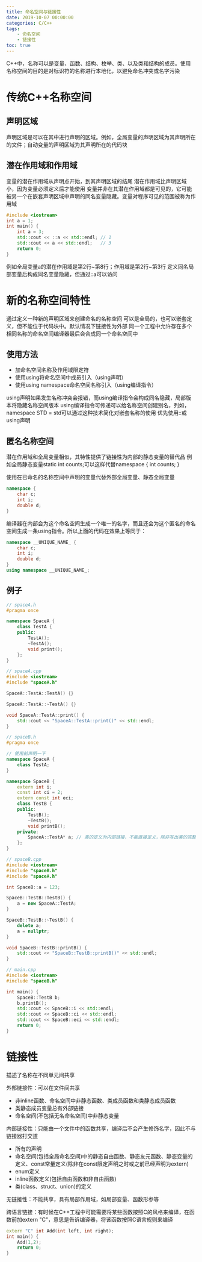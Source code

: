 ```yaml
---
title: 命名空间与链接性
date: 2019-10-07 00:00:00
categories: C/C++
tags: 
    - 命名空间
    - 链接性
toc: true
---
```


C++中，名称可以是变量、函数、结构、枚举、类、以及类和结构的成员。使用名称空间的目的是对标识符的名称进行本地化，以避免命名冲突或名字污染

# 传统C++名称空间

## 声明区域

声明区域是可以在其中进行声明的区域。例如，全局变量的声明区域为其声明所在的文件；自动变量的声明区域为其声明所在的代码块

## 潜在作用域和作用域

变量的潜在作用域从声明点开始，到其声明区域的结尾
潜在作用域比声明区域小，因为变量必须定义后才能使用
变量并非在其潜在作用域都是可见的，它可能被另一个在嵌套声明区域中声明的同名变量隐藏。变量对程序可见的范围被称为作用域

```cpp
#include <iostream>
int a = 1;
int main() {
    int a = 3;
    std::cout << ::a << std::endl; // 1
    std::cout << a << std::endl;   // 3
    return 0;
}
```

例如全局变量a的潜在作用域是第2行\~第8行；作用域是第2行\~第3行
定义同名局部变量后构成同名变量隐藏，但通过::a可以访问

# 新的名称空间特性

通过定义一种新的声明区域来创建命名的名称空间
可以是全局的，也可以嵌套定义，但不能位于代码块中。默认情况下链接性为外部
同一个工程中允许存在多个相同名称的命名空间编译器最后会合成同一个命名空间中

## 使用方法

- 加命名空间名称及作用域限定符
- 使用using将命名空间中成员引入（using声明）
- 使用using namespace命名空间名称引入（using编译指令）

using声明如果发生名称冲突会报错，而using编译指令会构成同名隐藏，局部版本将隐藏名称空间版本
using编译指令可传递可以给名称空间创建别名，列如，namespace STD = std可以通过这种技术简化对嵌套名称的使用
优先使用::或using声明

## 匿名名称空间

潜在作用域和全局变量相似，其特性提供了链接性为内部的静态变量的替代品
例如全局静态变量static int counts;可以这样代替namespace { int counts; }

使用在已命名的名称空间中声明的变量代替外部全局变量、静态全局变量

```cpp
namespace {
    char c;
    int i;
    double d;
}
```

编译器在内部会为这个命名空间生成一个唯一的名字，而且还会为这个匿名的命名空间生成一条using指令。所以上面的代码在效果上等同于：

```cpp
namespace __UNIQUE_NAME_ {
    char c;
    int i;
    double d;
}
using namespace __UNIQUE_NAME_;
```

## 例子

```cpp
// spaceA.h
#pragma once

namespace SpaceA {
    class TestA {
    public:
        TestA();
        ~TestA();
        void print();
    };
}

// spaceA.cpp
#include <iostream>
#include "spaceA.h"

SpaceA::TestA::TestA() {}

SpaceA::TestA::~TestA() {}

void SpaceA::TestA::print() {
    std::cout << "SpaceA::TestA::print()" << std::endl;
}

// spaceB.h
#pragma once

// 使用前声明一下
namespace SpaceA {
    class TestA;
}

namespace SpaceB {
    extern int i;
    const int ci = 2;
    extern const int eci;
    class TestB {
    public:
        TestB();
        ~TestB();
        void printB();
    private:
        SpaceA::TestA* a; // 类的定义为内部链接，不能直接定义，除非写出类的完整声明，此处采用指针的方式
    };
}

// spaceB.cpp
#include <iostream>
#include "spaceB.h"
#include "spaceA.h"

int SpaceB::a = 123;

SpaceB::TestB::TestB() {
    a = new SpaceA::TestA;
}

SpaceB::TestB::~TestB() {
    delete a;
    a = nullptr;
}

void SpaceB::TestB::printB() {
    std::cout << "SpaceB::TestB::printB()" << std::endl;
}

// main.cpp
#include <iostream>
#include "spaceB.h"

int main() {
    SpaceB::TestB b;
    b.printB();
    std::cout << SpaceB::i << std::endl;
    std::cout << SpaceB::ci << std::endl;
    std::cout << SpaceB::eci << std::endl;
    return 0;
}
```

# 链接性

描述了名称在不同单元间共享

外部链接性：可以在文件间共享
-  非inline函数、命名空间中非静态函数、类成员函数和类静态成员函数
- 类静态成员变量总有外部链接
- 命名空间(不包括无名命名空间)中非静态变量

内部链接性：只能由一个文件中的函数共享，编译后不会产生修饰名字，因此不与链接器打交道
- 所有的声明
- 命名空间(包括全局命名空间)中的静态自由函数、静态友元函数、静态变量的定义、const常量定义(除非在const限定声明之时或之前已经声明为extern)
- enum定义
- inline函数定义(包括自由函数和非自由函数)
- 类(class、struct、union)的定义

无链接性：不能共享，具有局部作用域，如局部变量、函数形参等

跨语言链接：有时候在C++工程中可能需要将某些函数按照C的风格来编译，在函数前加extern "C"，意思是告诉编译器，将该函数按照C语言规则来编译

```cpp
extern "C" int Add(int left, int right);
int main() {
    Add(1,2);
    return 0;
}
```
